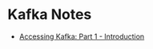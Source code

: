 # Kafka Notes

- [Accessing Kafka: Part 1 - Introduction](https://strimzi.io/2019/04/17/accessing-kafka-part-1.html)